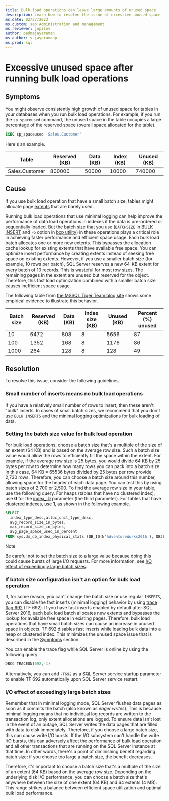 ```yaml
---
title: Bulk load operations can leave large amounts of unused space
description: Learn how to resolve the issue of excessive unused space in bulk load operations that have a small batch size.
ms.date: 02/27/2023
ms.custom: sap:Administration and management
ms.reviewer: jopilov
author: padmajayaraman
ms author: v-jayaramanp
ms.prod: sql
---
```


# Excessive unused space after running bulk load operations

## Symptoms

You might observe consistently high growth of unused space for tables in your databases when you run bulk load operations. For example, if you run the `sp_spaceused` command, the unused space in the table occupies a large percentage of the reserved space (overall space allocated for the table).

```sql
EXEC sp_spaceused 'Sales.Customer'
```

Here's an example.

| Table          | Reserved (KB) | Data (KB) | Index (KB) | Unused (KB) |
| -------------- | ------------- | --------- | ---------- | ----------- |
| Sales.Customer | 800000        | 50000     | 10000      | 740000      |

## Cause

If you use bulk load operation that have a small batch size, tables might allocate page [extents](/sql/relational-databases/pages-and-extents-architecture-guide#extents) that are barely used.

Running bulk load operations that use minimal logging can help improve the performance of data load operations in indexes if the data is pre-ordered or sequentially loaded. But the batch size that you use (`BATCHSIZE` in [BULK INSERT](/sql/t-sql/statements/bulk-insert-transact-sql) and `-b` option in [bcp utility](/sql/tools/bcp-utility)) in these operations plays a critical role in achieving faster performance and efficient space usage. Each bulk load batch allocates one or more new extents. This bypasses the allocation cache lookup for existing extents that have available free space. You can optimize insert performance by creating extents instead of seeking free space on existing extents. However, if you use a smaller batch size (for example, 10 rows per batch), SQL Server reserves a new 64-KB extent for every batch of 10 records. This is wasteful for most row sizes. The remaining pages in the extent are unused but reserved for the object. Therefore, this fast load optimization combined with a smaller batch size causes inefficient space usage.

The following table from [the MSSQL Tiger Team blog site](/archive/blogs/sql_server_team/sql-server-2016-minimal-logging-and-impact-of-the-batchsize-in-bulk-load-operations) shows some empirical evidence to illustrate this behavior.

| Batch size  | Reserved (KB)  | Data (KB)  | Index size (KB)  | Unused (KB)  | Percent (%) unused |
| ----------  | -------------  | ---------  | ---------------  | -----------  | ------------------ |
| 10          | 6472           | 808        | 8                | 5656         | 87                 |
| 100         | 1352           | 168        | 8                | 1176         | 86                 |
| 1000        | 264            | 128        | 8                | 128          | 49                 |

## Resolution

To resolve this issue, consider the following guidelines.

### Small number of inserts means no bulk load operations

If you have a relatively small number of rows to insert, then these aren't "bulk" inserts. In cases of small batch sizes, we recommend that you don't use `BULK INSERTS` and the [minimal logging optimizations](/sql/relational-databases/import-export/prerequisites-for-minimal-logging-in-bulk-import) for bulk loading of data.

### Setting the batch size value for bulk load operation

For bulk load operations, choose a batch size that's a multiple of the size of an extent (64 KB) and is based on the average row size. Such a batch size value would allow the rows to efficiently fill the space within the extent. For example, if the average row size is 25 bytes, you would divide 64 KB by 25 bytes per row to determine how many rows you can pack into a batch size. In this case, 64 KB = 65536 bytes divided by 25 bytes per row provide 2,730 rows. Therefore, you can choose a batch size around this number, allowing space for the header of each data page. You can test this by using batch sizes of 2,700 or 2,500. To find the average row size in your table, use the following query. For heaps (tables that have no clustered index), use **0** for the [index_ID](/sql/relational-databases/system-dynamic-management-views/sys-dm-db-index-physical-stats-transact-sql?view=sql-server-ver16&preserve-view=true) parameter (the third parameter). For tables that have clustered indexes, use **1**, as shown in the following example.

```sql
SELECT 
  index_type_desc,alloc_unit_type_desc, 
  avg_record_size_in_bytes, 
  max_record_size_in_bytes, 
  avg_page_space_used_in_percent
FROM sys.dm_db_index_physical_stats (DB_ID(N'AdventureWorks2016'), OBJECT_ID(N'Production.ProductDocument'), 1, NULL , 'DETAILED')
```

> [!NOTE]
> Be careful not to set the batch size to a large value because doing this could cause bursts of large I/O requests. For more information, see [I/O effect of exceedingly large batch sizes](#io-effect-of-exceedingly-large-batch-sizes).

### If batch size configuration isn't an option for bulk load operation

If, for some reason, you can't change the batch size or use regular `INSERTS`, you can disable the fast inserts (minimal logging) behavior by using [trace flag 692](/sql/t-sql/database-console-commands/dbcc-traceon-trace-flags-transact-sql#tf692) (TF 692). If you have fast inserts enabled by default after SQL Server 2016, each bulk load batch allocates new extents and bypasses the lookup for available free space in existing pages. Therefore, bulk load operations that have small batch sizes can cause an increase in unused space in objects. TF 692 disables fast inserts while loading bulk data into a heap or clustered index. This minimizes the unused space issue that is described in the [Symptoms](#symptoms) section.

You can enable the trace flag while SQL Server is online by using the following query:

```sql
DBCC TRACEON(692,-1)
```

Alternatively, you can add `-T692` as a SQL Server service startup parameter to enable TF 692 automatically upon SQL Server service restart.

### I/O effect of exceedingly large batch sizes

Remember that in minimal logging mode, SQL Server flushes data pages as soon as it commits the batch (also known as _eager writes_). This is because minimal logging means that no individual log records are written to the transaction log, only extent allocations are logged. To ensure data isn't lost in the event of an outage, SQL Server writes the data pages that are filled with data to disk immediately. Therefore, if you choose a large batch size, this can cause write I/O bursts. If the I/O subsystem can't handle the write I/O bursts, this can adversely affect the performance of bulk load operation and all other transactions that are running on the SQL Server instance at that time. In other words, there's a point of diminishing benefit regarding batch size: if you choose too large a batch size, the benefit decreases.

Therefore, it's important to choose a batch size that's a multiple of the size of an extent (64 KB) based on the average row size. Depending on the underlying disk I/O performance, you can choose a batch size that's anywhere between the size of one extent (64 KB) and 64 extents (4 MB). This range strikes a balance between efficient space utilization and optimal bulk load performance.
